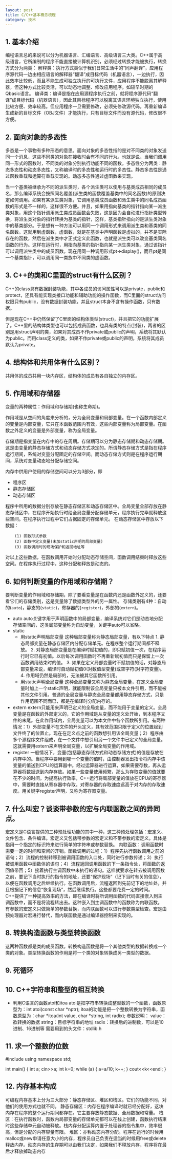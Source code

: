 ```yaml
---
layout: post
title: C/C++基本概念梳理
category: 技术
---
```

## 1. 基本介绍
编程语言总的来说可以分为机器语言、汇编语言、高级语言三大类。C++属于高级语言，它所编制的程序不能直接被计算机识别，必须经过转换才能被执行，转换方式分为两类：
解释类：执行方式类似于我们日常生活中的“同声翻译”，应用程序源代码一边由相应语言的解释器“翻译”成目标代码（机器语言），一边执行，因此效率比较低，而且不能生成可独立执行的可执行文件，应用程序不能脱离其解释器，但这种方式比较灵活，可以动态地调整、修改应用程序。如较早时期的Qbasic语言。
编译类：编译是指在应用源程序执行之前，就将程序源代码“翻译”成目标代码（机器语言），因此其目标程序可以脱离其语言环境独立执行，使用比较方便、效率较高。但应用程序一旦需要修改，必须先修改源代码，再重新编译生成新的目标文件（OBJ文件）才能执行，只有目标文件而没有源代码，修改很不方便。

## 2. 面向对象的多态性
多态是一个事物有多种形态的意思。面向对象的多态性指的是对不同类的对象发送同一个消息，这些不同类的对象在接收时会有不同的行为。也就是说，当我们调用同一形式的函数时，不同类的对象分别执行功能不同的函数。多态性分为两类：静态多态性和动态多态性，又称编译时的多态性和运行时的多态性。静态多态性是通过函数重载和运算符重载实现的。动态多态性通过虚函数来实现。

当一个基类被继承为不同的派生类时，各个派生类可以使用与基类成员相同的成员名，那么编译系统会按照同名覆盖(派生类的函数覆盖基类中的同名函数)的原则决定如何调用。如果有某派生类对象，它调用基类成员函数和派生类中的同名成员函数的形式是不一样的，这样很不方便。并且，如果用指向基类的指针指向某一派生类对象，用这个指针调用派生类成员函数会失败，这是因为会自动进行指针类型转换，将派生类对象的指针转换为基类的指针，这样，基类指针指向的是派生类对象中的基类部分。于是想有一种方法可以用同一个调用形式来调用派生类和基类的同名函数。这就用到虚函数，虚函数，就是在基类中声明函数是虚拟的，并不是实际存在的函数，然后在派生类中才正式定义此函数，也就是派生类可以改变基类同名函数的行为。这样在运行时，用指向基类的指针指向某一派生类对象，通过该指针可以调用派生类中的成员函数。现在用同一种调用形式pt->display()，而且pt是同一个基类指针，可以调用同一类族中不同类的虚函数。

## 3. C++的类和C里面的struct有什么区别？
C++的class具有数据封装功能，其中各成员的访问属性可以是private，public和protect，还具有能实现类接口功能和辅助功能的操作函数，而C里面的struct访问权限只有public，没有数据封装功能，并且struct本身不含有操作函数，只有数据。

但是现在C++中仍然保留了C里面的结构体类型(struct)，并且把它的功能扩展了。C++里的结构体类型也可以包括成员函数，也具有类的特点(封装)，两者的区别是用struct声明的类，如果对其成员不作private或public的声明，系统将其默认为public。而用class定义的类，如果不作private或public的声明，系统将其成员默认为private。

## 4. 结构体和共用体有什么区别？
共用体的成员共用一块内存区，结构体的成员有各自独立的内存区。

## 5. 作用域和存储器
变量的两种属性：作用域和存储期(也称生命期)。

作用域是从空间的角度来分析的，分为全局变量和局部变量。在一个函数内部定义的变量是内部变量，它只在本函数范围内有效，这些内部变量称为局部变量。在函数之外定义的变量是外部变量，称为全局变量。

存储期是指变量在内存中的存在周期。存储期可以分为静态存储期和动态存储期。这是由变量的静态存储方式和动态存储方式决定的。所谓静态存储方式是指在程序运行期间，系统对变量分配固定的存储空间。而动态存储方式则是在程序运行期间，系统对变量动态地分配存储空间。

内存中供用户使用的存储空间可以分为3部分，即

* 程序区
* 静态存储区
* 动态存储区

程序中所用的数据分别存放在静态存储区和动态存储区中。全局变量全部存放在静态存储区中，在程序开始执行时给全局变量分配存储单元，程序执行完毕就释放这些空间。在程序执行过程中它们占据固定的存储单元。
在动态存储区中存放以下数据：

		(1) 函数形式参数
		(2) 函数中定义变量(未加static声明的局部变量)
		(3) 函数调用时的现场保护和返回地址等

对以上这些数据，在函数调用开始时分配动态存储空间，函数调用结束时释放这些空间。在程序执行过程中，这种分配和释放是动态的。

## 6. 如何判断变量的作用域和存储期？
要判断变量的作用域和存储期，除了要看变量是在函数内还是函数外定义的，还要看它们的存储类别，这是变量除了数据类型外的另一属性。
存储类别有4种：自动的(`auto`)，静态的(`static`)，寄存器的(`register`)，外部的(`extern`)。

* auto
	auto关键字用于声明函数中的局部变量，编译系统对它们是动态地分配存储空间的，这类局部变量称为自动变量，关键字auto可以省略。
* static
	* 用static声明局部变量
		这种局部变量称为静态局部变量，有以下特点
			1. 静态局部变量在静态存储区内分配存储单元。在程序整个运行期间都不释放。
			2. 对静态局部变量是在编译时赋初值的，即只赋初值一次，在程序运行时它已有初值。以后每次调用函数时不再重新赋初值而只是保留上一次函数调用结束时的值。
			3. 如果在定义局部变量时不赋初值的话，对静态局部变量来说，编译时自动赋初值0(对数值型变量)或空字符(对字符变量)。
			4. 作用域仍然是局部的，无法被其它函数所引用。	
	* 用static声明全局变量
		这种全局变量又称为静态全局变量，在定义全局变量时加上一个static声明，就能限制该全局变量只被本文件引用，而不能被其他文件引用。普通的全局变量与静态全局变量都用静态存储方式，只是作用范围不同而已，都是在编译时分配内存的。
* extern
	extern只能用来声明已定义的全局变量，而不能用于变量的定义。全局变量是在函数的外部定义的，它的作用域是从变量的定义处开始，到本程序文件的末尾。在此作用域内，全局变量可以为本文件中各个函数所引用。有两种情况：1）外部变量不在文件的开头定义，其有效范围只限于定义的位置起到文件终了的位置止。现在在定义点之前的函数想引用该全局变量；2）程序由多个源程序文件组成，在一个文件中想引用另一个文件中已定义的全局变量。这就需要用extern来声明全局变量，以扩展全局变量的作用域。
* register
	一般情况下，变量(包括静态存储方式和动态存储方式)的值是存放在内存中的。当程序中要用到哪一个变量的值时，由控制器发出指令将内存中该变量的值送到CPU的运算器中。经过运算器进行运算，如果需要存数，再从运算器将数据送到内存存放。如果一些变量使用频繁，那么为存取变量的值就要花不少的时间。为提高执行效率，C++运行将局部变量的值放在CPU的寄存器中，需要时直接从寄存器中存取。对寄存器的存取速度远高于对内存的存取速度。用关键字register声明，又称为寄存器变量。

## 7. 什么叫宏？谈谈带参数的宏与内联函数之间的异同点。
宏定义是C语言提供的三种预处理功能的其中一种，这三种预处理包括：宏定义、文件包含、条件编译。宏定义又包括带参数的宏定义和不带参数的宏定义。具体是指用一个指定的标识符来进行简单的字符串或参数替换。
内联函数：调用函数时需要一定的时间和空间的开销。函数调用的过程：1）程序先执行函数调用之前的语句；2）流程的控制转移到被调用函数的入口处，同时进行参数传递；3）执行被调用函数中函数体的语句；4）流程返回调用函数的下一条指令处，将函数的返回值带回；5）接着执行主调函数中未执行的语句。这样就要求在转去被调用函数之前，要记下当时执行的指令的地址，还要“保护现场”（记下当时有关的信息），以便在函数调用之后继续执行。在函数调用后，流程返回到先前记下的地址处，并且根据记下的信息“恢复现场”，然后继续执行。这些都要花费一定的时间。
C++提供了一种提高效率的方法，即在编译时将所调用函数的代码直接嵌入到主调函数中，而不是将流程转出去。这种嵌入到主调函数中的函数称为内联函数。
有参数的宏定义只做简单的参数替换，而内联函数可以进行参数类型检查。宏是由预处理器对宏进行替代，而内联函数是通过编译器控制来实现的。

## 8. 转换构造函数与类型转换函数
这两种函数都是类的成员函数。转换构造函数是将一个其他类型的数据转换成一个类的对象。类型转换函数的作用是将一个类的对象转换成另一类型的数据。

## 9. 死循环

## 10. C++字符串和整型的相互转换

* 利用C语言的函数atoi和itoa
atoi是把字符串转换成整型数的一个函数，函数原型为：int atoi(const char *nptr);
itoa的功能是把一个整数转换为字符串，函数原型为：char *itoa(int value, char *string, int radix);
参数说明：
value：欲转换的数据
string：目标字符串的地址
radix：转换后的进制数，可以是10进制、16进制等
需要用到的头文件：stdlib.h

## 11. 求一个整数的位数
#include <iostream>
using namespace std;

int main()
{
    int a;
    cin>>a;
    int k=0;
    while (a) {
        a=a/10;
        k++;
    }
    cout<<k<<endl;
}

## 12. 内存基本构成
可编程内存基本上分为三大部分：静态存储区、堆区和栈区。它们的功能不同，对他们的使用方式也就不同。
静态存储区：内存在程序编译时就已经分配好，这块内存在程序的整个运行期间都存在。它主要存放静态数据、全局数据和常量。
栈区：在执行函数时，函数内局部变量的存储单元都可以在栈上创建，函数执行结束时这些存储单元自动被释放。栈内存分配运算内置于处理器的指令集中，效率很高，但是分配的内存容量有限。
堆区：亦称动态内存分配。程序在运行的时候用malloc或new申请任意大小的内存，程序员自己负责在适当的时候用free或delete释放内存。动态内存的生存期可以由我们决定，如果我们不释放内存，程序将在最后才释放掉动态内存
